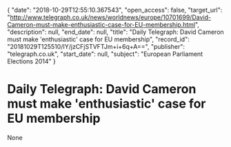 {
  "date": "2018-10-29T12:55:10.367543", 
  "open_access": false, 
  "target_url": "http://www.telegraph.co.uk/news/worldnews/europe/10701699/David-Cameron-must-make-enthusiastic-case-for-EU-membership.html", 
  "description": null, 
  "end_date": null, 
  "title": "Daily Telegraph: David Cameron must make 'enthusiastic' case for EU membership", 
  "record_id": "20181029T125510/IY/jzCFjSTVFTJm+i+6q+A==", 
  "publisher": "telegraph.co.uk", 
  "start_date": null, 
  "subject": "European Parliament Elections 2014"
}

# Daily Telegraph: David Cameron must make 'enthusiastic' case for EU membership

None